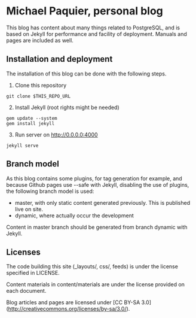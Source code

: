 # Michael Paquier, personal blog

This blog has content about many things related to PostgreSQL, and is
based on Jekyll for performance and facility of deployment. Manuals and
pages are included as well.

## Installation and deployment

The installation of this blog can be done with the following steps.

  1) Clone this repository

    git clone $THIS_REPO_URL

  2) Install Jekyll (root rights might be needed)

    gem update --system
    gem install jekyll

  3) Run server on http://0.0.0.0:4000

    jekyll serve

## Branch model

As this blog contains some plugins, for tag generation for example, and
because Github pages use --safe with Jekyll, disabling the use of plugins,
the following branch model is used:

  * master, with only static content generated previously. This is
published live on site.
  * dynamic, where actually occur the development

Content in master branch should be generated from branch dynamic with
Jekyll.

## Licenses

The code building this site (_layouts/, css/, feeds) is under the license
specified in LICENSE.

Content materials in content/materials are under the license provided on
each document.

Blog articles and pages are licensed under [CC BY-SA 3.0]
(http://creativecommons.org/licenses/by-sa/3.0/).
